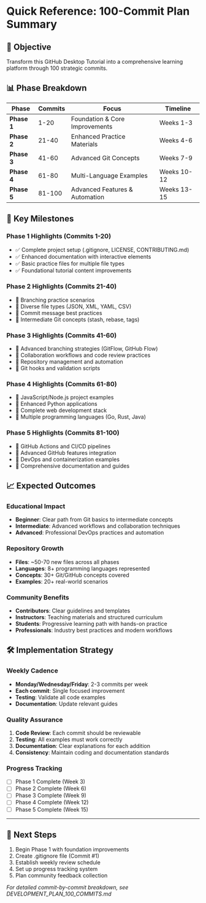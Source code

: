 # Quick Reference: 100-Commit Plan Summary

## 🎯 Objective
Transform this GitHub Desktop Tutorial into a comprehensive learning platform through 100 strategic commits.

## 📊 Phase Breakdown

| Phase | Commits | Focus | Timeline |
|-------|---------|-------|----------|
| **Phase 1** | 1-20 | Foundation & Core Improvements | Weeks 1-3 |
| **Phase 2** | 21-40 | Enhanced Practice Materials | Weeks 4-6 |
| **Phase 3** | 41-60 | Advanced Git Concepts | Weeks 7-9 |
| **Phase 4** | 61-80 | Multi-Language Examples | Weeks 10-12 |
| **Phase 5** | 81-100 | Advanced Features & Automation | Weeks 13-15 |

## 🚀 Key Milestones

### Phase 1 Highlights (Commits 1-20)
- ✅ Complete project setup (.gitignore, LICENSE, CONTRIBUTING.md)
- ✅ Enhanced documentation with interactive elements
- ✅ Basic practice files for multiple file types
- ✅ Foundational tutorial content improvements

### Phase 2 Highlights (Commits 21-40)
- 🎯 Branching practice scenarios
- 🎯 Diverse file types (JSON, XML, YAML, CSV)
- 🎯 Commit message best practices
- 🎯 Intermediate Git concepts (stash, rebase, tags)

### Phase 3 Highlights (Commits 41-60)
- 🎯 Advanced branching strategies (GitFlow, GitHub Flow)
- 🎯 Collaboration workflows and code review practices
- 🎯 Repository management and automation
- 🎯 Git hooks and validation scripts

### Phase 4 Highlights (Commits 61-80)
- 🎯 JavaScript/Node.js project examples
- 🎯 Enhanced Python applications
- 🎯 Complete web development stack
- 🎯 Multiple programming languages (Go, Rust, Java)

### Phase 5 Highlights (Commits 81-100)
- 🎯 GitHub Actions and CI/CD pipelines
- 🎯 Advanced GitHub features integration
- 🎯 DevOps and containerization examples
- 🎯 Comprehensive documentation and guides

## 📈 Expected Outcomes

### Educational Impact
- **Beginner**: Clear path from Git basics to intermediate concepts
- **Intermediate**: Advanced workflows and collaboration techniques
- **Advanced**: Professional DevOps practices and automation

### Repository Growth
- **Files**: ~50-70 new files across all phases
- **Languages**: 8+ programming languages represented
- **Concepts**: 30+ Git/GitHub concepts covered
- **Examples**: 20+ real-world scenarios

### Community Benefits
- **Contributors**: Clear guidelines and templates
- **Instructors**: Teaching materials and structured curriculum
- **Students**: Progressive learning path with hands-on practice
- **Professionals**: Industry best practices and modern workflows

## 🛠️ Implementation Strategy

### Weekly Cadence
- **Monday/Wednesday/Friday**: 2-3 commits per week
- **Each commit**: Single focused improvement
- **Testing**: Validate all code examples
- **Documentation**: Update relevant guides

### Quality Assurance
1. **Code Review**: Each commit should be reviewable
2. **Testing**: All examples must work correctly
3. **Documentation**: Clear explanations for each addition
4. **Consistency**: Maintain coding and documentation standards

### Progress Tracking
- [ ] Phase 1 Complete (Week 3)
- [ ] Phase 2 Complete (Week 6)
- [ ] Phase 3 Complete (Week 9)
- [ ] Phase 4 Complete (Week 12)
- [ ] Phase 5 Complete (Week 15)

---

## 🎯 Next Steps
1. Begin Phase 1 with foundation improvements
2. Create .gitignore file (Commit #1)
3. Establish weekly review schedule
4. Set up progress tracking system
5. Plan community feedback collection

*For detailed commit-by-commit breakdown, see DEVELOPMENT_PLAN_100_COMMITS.md*